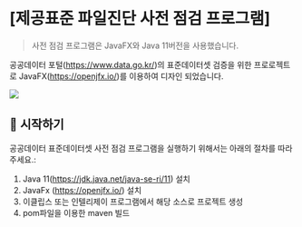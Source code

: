 # [제공표준 파일진단 사전 점검 프로그램]

> 사전 점검 프로그램은 JavaFX와 Java 11버전을 사용했습니다.

공공데이터 포털(https://www.data.go.kr/)의 표준데이터셋 검증을 위한 프로로젝트로 JavaFX(https://openjfx.io/)를 이용하여 디자인 되었습니다.

![](public/Dashboard.PNG)
## :rocket: 시작하기

공공데이터 표준데이터셋 사전 점검 프로그램을 실행하기 위해서는 아래의 절차를 따라주세요.:
1. Java 11(https://jdk.java.net/java-se-ri/11) 설치
2. JavaFx (https://openjfx.io/) 설치
3. 이클립스 또는 인텔리제이 프로그램에서 해당 소스로 프로젝트 생성
4. pom파일을 이용한 maven 빌드
